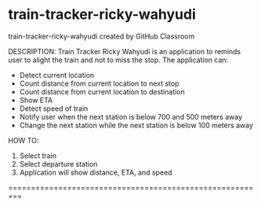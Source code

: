 # train-tracker-ricky-wahyudi
train-tracker-ricky-wahyudi created by GitHub Classroom

DESCRIPTION:
Train Tracker Ricky Wahyudi is an application to reminds 
user to alight the train and not to miss the stop. The
application can:
- Detect current location
- Count distance from current location to next stop
- Count distance from current location to destination
- Show ETA
- Detect speed of train
- Notify user when the next station is below 700 and 
  500 meters away
- Change the next station while the next station is 
  below 100 meters away

HOW TO:
1. Select train
2. Select departure station
3. Application will show distance, ETA, and speed

=========================================================
